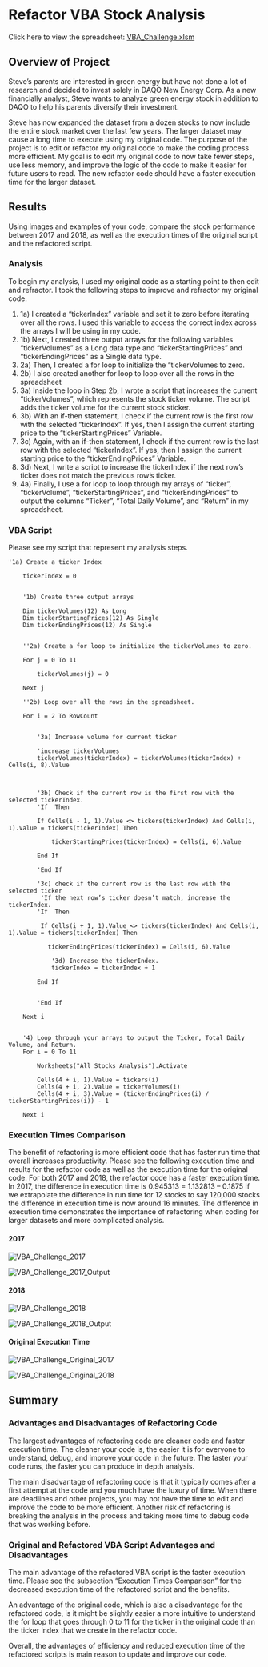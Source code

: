 # Refactor VBA Stock Analysis 
Click here to view the spreadsheet: [VBA_Challenge.xlsm](Kickstarter_Challenge.xlsm)

## Overview of Project
Steve’s parents are interested in green energy but have not done a lot of research and decided to invest solely in DAQO New Energy Corp. As a new financially analyst, Steve wants to analyze green energy stock in addition to DAQO to help his parents diversify their investment. 

Steve has now expanded the dataset from a dozen stocks to now include the entire stock market over the last few years. The larger dataset may cause a long time to execute using my original code. The purpose of the project is to edit or refactor my original code to make the coding process more efficient. My goal is to edit my original code to now take fewer steps, use less memory, and improve the logic of the code to make it easier for future users to read. The new refactor code should have a faster execution time for the larger dataset. 

## Results
Using images and examples of your code, compare the stock performance between 2017 and 2018, as well as the execution times of the original script and the refactored script.

### Analysis 
To begin my analysis, I used my original code as a starting point to then edit and refractor. I took the following steps to improve and refractor my original code. 
1.	1a) I created a “tickerIndex” variable and set it to zero before iterating over all the rows. I used this variable to access the correct index across the arrays I will be using in my code. 
1.	1b) Next, I created three output arrays for the following variables “tickerVolumes” as a Long data type and “tickerStartingPrices” and “tickerEndingPrices” as a Single data type. 
2.	2a) Then, I created a for loop to initialize the “tickerVolumes to zero. 
2.	2b) I also created another for loop to loop over all the rows in the spreadsheet
3.	3a) Inside the loop in Step 2b, I wrote a script that increases the current “tickerVolumes”, which represents the stock ticker volume. The script adds the ticker volume for the current stock sticker. 
3.	3b) With an if-then statement, I check if the current row is the first row with the selected “tickerIndex”. If yes, then I assign the current starting price to the “tickerStartingPrices” Variable. 
3.	3c) Again, with an if-then statement, I check if the current row is the last row with the selected “tickerIndex”. If yes, then I assign the current starting price to the “tickerEndingPrices” Variable. 
3.	3d) Next, I write a script to increase the tickerIndex if the next row’s ticker does not match the previous row’s ticker. 
4.	4a) Finally, I use a for loop to loop through my arrays of “ticker”, “tickerVolume”, “tickerStartingPrices”,  and “tickerEndingPrices” to output the columns “Ticker”, “Total Daily Volume”, and “Return” in my spreadsheet. 

### VBA Script
Please see my script that represent my analysis steps. 

```
'1a) Create a ticker Index
    
    tickerIndex = 0
    

    '1b) Create three output arrays
    
    Dim tickerVolumes(12) As Long
    Dim tickerStartingPrices(12) As Single
    Dim tickerEndingPrices(12) As Single
    
    
    ''2a) Create a for loop to initialize the tickerVolumes to zero.
    
    For j = 0 To 11
        
        tickerVolumes(j) = 0
    
    Next j
        
    ''2b) Loop over all the rows in the spreadsheet.

    For i = 2 To RowCount
    
    
        '3a) Increase volume for current ticker
        
        'increase tickerVolumes
        tickerVolumes(tickerIndex) = tickerVolumes(tickerIndex) + Cells(i, 8).Value
            
                
        
        '3b) Check if the current row is the first row with the selected tickerIndex.
        'If  Then
        
        If Cells(i - 1, 1).Value <> tickers(tickerIndex) And Cells(i, 1).Value = tickers(tickerIndex) Then
            
            tickerStartingPrices(tickerIndex) = Cells(i, 6).Value
        
        End If
            
        'End If
        
        '3c) check if the current row is the last row with the selected ticker
         'If the next row’s ticker doesn’t match, increase the tickerIndex.
        'If  Then
        
         If Cells(i + 1, 1).Value <> tickers(tickerIndex) And Cells(i, 1).Value = tickers(tickerIndex) Then
        
           tickerEndingPrices(tickerIndex) = Cells(i, 6).Value
            
            '3d) Increase the tickerIndex.
            tickerIndex = tickerIndex + 1
        
        End If


        'End If
        
    Next i
    

    '4) Loop through your arrays to output the Ticker, Total Daily Volume, and Return.
    For i = 0 To 11
        
        Worksheets("All Stocks Analysis").Activate
        
        Cells(4 + i, 1).Value = tickers(i)
        Cells(4 + i, 2).Value = tickerVolumes(i)
        Cells(4 + i, 3).Value = (tickerEndingPrices(i) / tickerStartingPrices(i)) - 1
        
    Next i
```

### Execution Times Comparison 
The benefit of refactoring is more efficient code that has faster run time that overall increases productivity. Please see the following execution time and results for the refactor code as well as the execution time for the original code. For both 2017 and 2018, the refactor code has a faster execution time. In 2017, the difference in execution time is 0.945313 = 1.132813 – 0.1875 If we extrapolate the difference in run time for 12 stocks to say 120,000 stocks the difference in execution time is now around 16 minutes. The difference in execution time demonstrates the importance of refactoring when coding for larger datasets and more complicated analysis. 

#### 2017 

![VBA_Challenge_2017](Resources/VBA_Challenge_2017.PNG)

![VBA_Challenge_2017_Output](Resources/VBA_Challenge_2017_Output.PNG)

#### 2018 

![VBA_Challenge_2018](Resources/VBA_Challenge_2018.PNG)

![VBA_Challenge_2018_Output](Resources/VBA_Challenge_2018_Output.PNG)

#### Original Execution Time 

![VBA_Challenge_Original_2017](Resources/VBA_Challenge_Original_2017.PNG)

![VBA_Challenge_Original_2018](Resources/VBA_Challenge_Original_2018.PNG)

## Summary 

### Advantages and Disadvantages of Refactoring Code
The largest advantages of refactoring code are cleaner code and faster execution time. The cleaner your code is, the easier it is for everyone to understand, debug, and improve your code in the future. The faster your code runs, the faster you can produce in depth analysis. 

The main disadvantage of refactoring code is that it typically comes after a first attempt at the code and you much have the luxury of time. When there are deadlines and other projects, you may not have the time to edit and improve the code to be more efficient. Another risk of refactoring is breaking the analysis in the process and taking more time to debug code that was working before. 

### Original and Refactored VBA Script Advantages and Disadvantages 
The main advantage of the refactored VBA script is the faster execution time. Please see the subsection “Execution Times Comparison” for the decreased execution time of the refactored script and the benefits. 

An advantage of the original code, which is also a disadvantage for the refactored code, is it might be slightly easier a more intuitive to understand the for loop that goes through 0 to 11 for the ticker in the original code than the ticker index that we create in the refactor code. 

Overall, the advantages of efficiency and reduced execution time of the refactored scripts is main reason to update and improve our code.  

